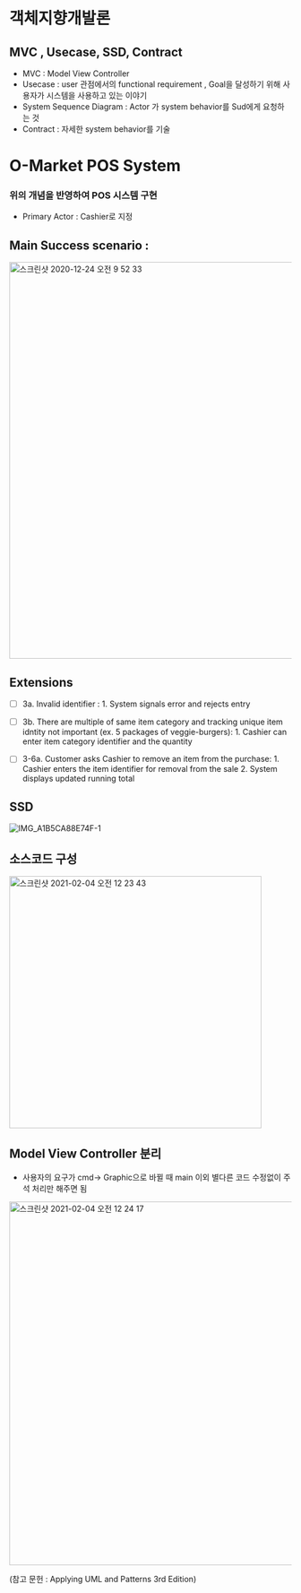 # 객체지향개발론

<h2> MVC , Usecase, SSD, Contract </h2>

- MVC : Model View Controller
- Usecase : user 관점에서의 functional requirement , Goal을 달성하기 위해 사용자가 시스템을 사용하고 있는 이야기
- System Sequence Diagram : Actor 가 system behavior를 Sud에게 요청하는 것
- Contract : 자세한 system behavior를 기술

# O-Market POS System
<h3>위의 개념을 반영하여 POS 시스템 구현</h3>

- Primary Actor : Cashier로 지정 

## Main Success scenario : 
<img width="708" alt="스크린샷 2020-12-24 오전 9 52 33" src="https://user-images.githubusercontent.com/42709887/103047116-c9221b80-45cd-11eb-8c9f-7362b4362514.png">

## Extensions
- [ ] 3a. Invalid identifier :
        1. System signals error and rejects entry
- [ ] 3b. There are multiple of same item category and tracking unique item idntity not important (ex. 5 packages of veggie-burgers):
        1. Cashier can enter item category identifier and the quantity
- [ ] 3-6a. Customer asks Cashier to remove an item from the purchase:
        1. Cashier enters the item identifier for removal from the sale
        2. System displays updated running total


## SSD
![IMG_A1B5CA88E74F-1](https://user-images.githubusercontent.com/42709887/103047789-eb1c9d80-45cf-11eb-8447-0c4358ac1445.jpeg)


## 소스코드 구성
<img width="450" alt="스크린샷 2021-02-04 오전 12 23 43" src="https://user-images.githubusercontent.com/42709887/106768411-3e7a1500-667f-11eb-9f79-f142e6b13657.png">

## Model View Controller 분리

- 사용자의 요구가 cmd-> Graphic으로 바뀔 때 main 이외 별다른 코드 수정없이 주석 처리만 해주면 됨 
<img width="649" alt="스크린샷 2021-02-04 오전 12 24 17" src="https://user-images.githubusercontent.com/42709887/106768517-5356a880-667f-11eb-9cd5-83e7e87c90a1.png">


(참고 문헌 : Applying UML and Patterns 3rd Edition)
